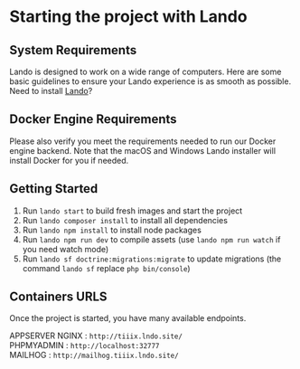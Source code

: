 # Starting the project with Lando

## System Requirements
Lando is designed to work on a wide range of computers. Here are some basic guidelines to ensure your Lando experience is as smooth as possible.  
Need to install [Lando](https://docs.lando.dev/getting-started/installation.html)?

## Docker Engine Requirements
Please also verify you meet the requirements needed to run our Docker engine backend. Note that the macOS and Windows Lando installer will install Docker for you if needed.

## Getting Started

1. Run `lando start` to build fresh images and start the project
2. Run `lando composer install` to install all dependencies
3. Run `lando npm install` to install node packages
4. Run `lando npm run dev` to compile assets (use `lando npm run watch` if you need watch mode)
5. Run `lando sf doctrine:migrations:migrate` to update migrations (the command `lando sf` replace `php bin/console`)

## Containers URLS
Once the project is started, you have many available endpoints.

APPSERVER NGINX : `http://tiiix.lndo.site/`  
PHPMYADMIN : `http://localhost:32777`  
MAILHOG : `http://mailhog.tiiix.lndo.site/` 
